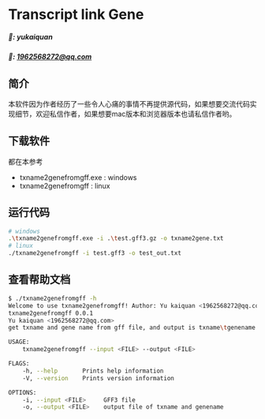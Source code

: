 # Transcript link Gene
##### 🙈: yukaiquan
##### 📧: 1962568272@qq.com
## 简介
本软件因为作者经历了一些令人心痛的事情不再提供源代码，如果想要交流代码实现细节，欢迎私信作者，如果想要mac版本和浏览器版本也请私信作者哟。
## 下载软件
都在本参考

- txname2genefromgff.exe : windows
- txname2genefromgff : linux
## 运行代码
```bash
# windows
.\txname2genefromgff.exe -i .\test.gff3.gz -o txname2gene.txt
# linux
./txname2genefromgff -i test.gff3 -o test_out.txt
```
## 查看帮助文档
```bash
$ ./txname2genefromgff -h
Welcome to use txname2genefromgff! Author: Yu kaiquan <1962568272@qq.com>
txname2genefromgff 0.0.1
Yu kaiquan <1962568272@qq.com>
get txname and gene name from gff file, and output is txname\tgenename

USAGE:
    txname2genefromgff --input <FILE> --output <FILE>

FLAGS:
    -h, --help       Prints help information
    -V, --version    Prints version information

OPTIONS:
    -i, --input <FILE>     GFF3 file
    -o, --output <FILE>    output file of txname and genename
```
